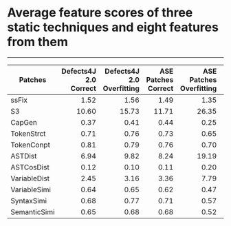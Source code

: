 # Average feature scores of three static techniques and eight features from them
-----------
| Patches      | Defects4J 2.0 Correct | Defects4J 2.0 Overfitting | ASE Patches Correct | ASE Patches Overfitting | Developer Patches |
|---|---:|---:|---:|---:|---:|
| ssFix        | 1.52                  | 1.56                      | 1.49                | 1.35                    | 1.16              |
| S3           | 10.60                 | 15.73                     | 11.71               | 26.35                   | 40.64             |
| CapGen       | 0.37                  | 0.41                      | 0.44                | 0.25                    | 0.26              |
| TokenStrct   | 0.71                  | 0.76                      | 0.73                | 0.65                    | 0.55              |
| TokenConpt   | 0.81                  | 0.79                      | 0.76                | 0.70                    | 0.60              |
| ASTDist      | 6.94                  | 9.82                      | 8.24                | 19.19                   | 31.48             |
| ASTCosDist   | 0.12                  | 0.10                      | 0.11                | 0.20                    | 0.09              |
| VariableDist | 2.45                  | 3.16                      | 3.36                | 7.79                    | 8.47              |
| VariableSimi | 0.64                  | 0.65                      | 0.62                | 0.47                    | 0.61              |
| SyntaxSimi   | 0.68                  | 0.77                      | 0.71                | 0.57                    | 0.55              |
| SemanticSimi | 0.65                  | 0.68                      | 0.68                | 0.52                    | 0.56              |